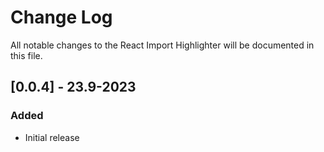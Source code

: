# Change Log

All notable changes to the React Import Highlighter will be documented in this file.

## [0.0.4] - 23.9-2023

### Added

- Initial release
